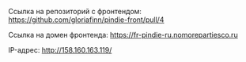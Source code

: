 Ссылка на репозиторий с фронтендом: https://github.com/gloriafinn/pindie-front/pull/4

Ссылка на домен фронтенда: https://fr-pindie-ru.nomorepartiesco.ru

IP-адрес: http://158.160.163.119/
